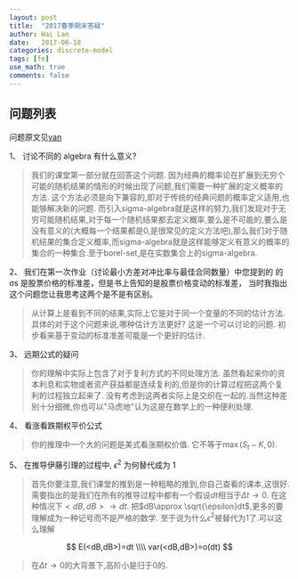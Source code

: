 ```yaml
---
layout: post
title:  "2017春季期末答疑"
author: Hai Lan
date:   2017-06-18
categories: discrete-model
tags: [fe]
use_math: true
comments: false
---
```


## 问题列表
问题原文见[van](/figure/van.pdf)

1、 讨论不同的 algebra 有什么意义?
> 我们的课堂第一部分就在回答这个问题. 因为经典的概率论在扩展到无穷个可能的随机结果的情形的时候出现了问题,我们需要一种扩展的定义概率的方法. 这个方法必须是向下兼容的,即对于传统的经典问题的概率定义适用,也能够解决新的问题. 而引入sigma-algebra就是这样的努力,我们发现对于无穷可能随机结果,对于每一个随机结果都去定义概率,要么是不可能的,要么是没有意义的(大概每一个结果都是0,是很常见的定义方法吧),那么我们对于随机结果的集合定义概率,而sigma-algebra就是这样能够定义有意义的概率的集合的一种集合.至于borel-set,是在实数集合上的sigma-algebra.

2、 我们在第一次作业（讨论最小方差对冲比率与最佳合同数量）中您提到的
的 σs 是股票价格的标准差，但是书上告知的是股票价格变动的标准差，
当时我指出这个问题您让我思考这两个是不是有区别。
> 从计算上是看到不同的结果,实际上它是对于同一个变量的不同的估计方法. 具体的对于这个问题来说,哪种估计方法更好? 这是一个可以讨论的问题. 初步看来基于变动的标准准差可能是一个更好的估计.

3、 远期公式的疑问
> 你的理解中实际上包含了对于复利方式的不同处理方法. 虽然看起来你的资本利息和实物或者资产获益都是连续复利的,但是你的计算过程把这两个复利的过程独立起来了. 没有考虑到这两者实际上是交织在一起的.当然这种差别十分细微,你也可以"马虎地"认为这是在数学上的一种便利处理.

4、 看涨看跌期权平价公式
> 你的推理中一个大的问题是美式看涨期权价值. 它不等于$\max(S_t-K,0)$.

5、 在推导伊藤引理的过程中, $\epsilon^2$ 为何替代成为 1
> 首先你要注意,我们课堂的推到是一种粗略的推到,你自己查看的课本,这很好. 需要指出的是我们在所有的推导过程中都有一个假设$dt$相当于$\Delta t \rightarrow 0$. 在这种情况下$<dB,dB>\rightarrow dt$. 把$dB\approx \sqrt{\epsilon}dt$,更多的要理解成为一种记号而不是严格的数学. 至于说为什么$\epsilon^2$被替代为1了.可以这么理解

 $$
  E(<dB,dB>)=dt \\\\
  var(<dB,dB>)=o(dt)
 $$
> 在$\Delta t \rightarrow 0$的大背景下,高阶小是归于0的.
